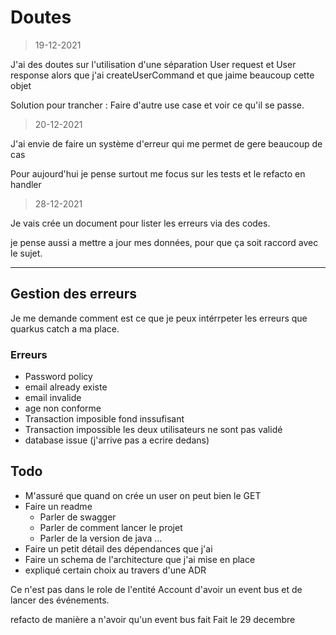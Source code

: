 # Doutes

> 19-12-2021

J'ai des doutes sur l'utilisation d'une séparation User request et User response alors que j'ai createUserCommand et que jaime beaucoup cette objet

Solution pour trancher : Faire d'autre use case et voir ce qu'il se passe.

> 20-12-2021

J'ai envie de faire un système d'erreur qui me permet de gere beaucoup de cas

Pour aujourd'hui je pense surtout me focus sur les tests et le refacto en handler

> 28-12-2021

Je vais crée un document pour lister les erreurs via des codes.

je pense aussi a mettre a jour mes données, pour que ça soit raccord avec le sujet.

---

## Gestion des erreurs

Je me demande comment est ce que je peux intérrpeter les erreurs que quarkus catch a ma place.

### Erreurs

- Password policy
- email already existe
- email invalide
- age non conforme
- Transaction imposible fond inssufisant
- Transaction impossible les deux utilisateurs ne sont pas validé
- database issue (j'arrive pas a ecrire dedans)

## Todo

- M'assuré que quand on crée un user on peut bien le GET
- Faire un readme
  - Parler de swagger
  - Parler de comment lancer le projet
  - Parler de la version de java ...
- Faire un petit détail des dépendances que j'ai
- Faire un schema de l'architecture que j'ai mise en place
- expliqué certain choix au travers d'une ADR

Ce n'est pas dans le role de l'entité Account d'avoir un event bus et de lancer des événements.

refacto de manière a n'avoir qu'un event bus fait
Fait le 29 decembre

